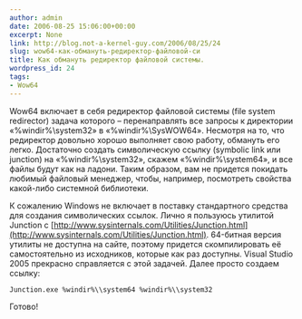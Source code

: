 ```yaml
---
author: admin
date: 2006-08-25 15:06:00+00:00
excerpt: None
link: http://blog.not-a-kernel-guy.com/2006/08/25/24
slug: wow64-как-обмануть-редиректор-файловой-си
title: Как обмануть редиректор файловой системы.
wordpress_id: 24
tags:
- Wow64
---
```


Wow64 включает в себя редиректор файловой системы (file system redirector) задача которого – перенаправлять все запросы к директории «%windir%\system32» в «%windir%\SysWOW64». Несмотря на то, что редиректор довольно хорошо выполняет свою работу, обмануть его легко. Достаточно создать символическую ссылку (symbolic link или junction) на «%windir%\system32», скажем «%windir%\system64», и все файлы будут как на ладони. Таким образом, вам не придется покидать любимый файловый менеджер, чтобы, например, посмотреть свойства какой-либо системной библиотеки. 

К сожалению Windows не включает в поставку стандартного средства для создания символических ссылок. Лично я пользуюсь утилитой Junction c [http://www.sysinternals.com/Utilities/Junction.html](http://www.sysinternals.com/Utilities/Junction.html). 64-битная версия утилиты не доступна на сайте, поэтому придется скомпилировать её самостоятельно из исходников, которые как раз доступны. Visual Studio 2005 прекрасно справляется с этой задачей. Далее просто создаем ссылку:

```no-highlight
Junction.exe %windir%\\system64 %windir%\\system32
```

Готово!
